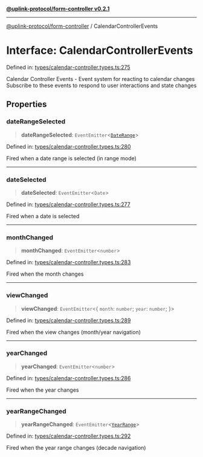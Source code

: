 [**@uplink-protocol/form-controller v0.2.1**](../README.md)

***

[@uplink-protocol/form-controller](../globals.md) / CalendarControllerEvents

# Interface: CalendarControllerEvents

Defined in: [types/calendar-controller.types.ts:275](https://github.com/jmkcoder/uplink-protocol-calendar/blob/311e0b81efba7399cf1c367c0a2007aa66f3b830/src/types/calendar-controller.types.ts#L275)

Calendar Controller Events - Event system for reacting to calendar changes
Subscribe to these events to respond to user interactions and state changes

## Properties

### dateRangeSelected

> **dateRangeSelected**: `EventEmitter`\<[`DateRange`](DateRange.md)\>

Defined in: [types/calendar-controller.types.ts:280](https://github.com/jmkcoder/uplink-protocol-calendar/blob/311e0b81efba7399cf1c367c0a2007aa66f3b830/src/types/calendar-controller.types.ts#L280)

Fired when a date range is selected (in range mode)

***

### dateSelected

> **dateSelected**: `EventEmitter`\<`Date`\>

Defined in: [types/calendar-controller.types.ts:277](https://github.com/jmkcoder/uplink-protocol-calendar/blob/311e0b81efba7399cf1c367c0a2007aa66f3b830/src/types/calendar-controller.types.ts#L277)

Fired when a date is selected

***

### monthChanged

> **monthChanged**: `EventEmitter`\<`number`\>

Defined in: [types/calendar-controller.types.ts:283](https://github.com/jmkcoder/uplink-protocol-calendar/blob/311e0b81efba7399cf1c367c0a2007aa66f3b830/src/types/calendar-controller.types.ts#L283)

Fired when the month changes

***

### viewChanged

> **viewChanged**: `EventEmitter`\<\{ `month`: `number`; `year`: `number`; \}\>

Defined in: [types/calendar-controller.types.ts:289](https://github.com/jmkcoder/uplink-protocol-calendar/blob/311e0b81efba7399cf1c367c0a2007aa66f3b830/src/types/calendar-controller.types.ts#L289)

Fired when the view changes (month/year navigation)

***

### yearChanged

> **yearChanged**: `EventEmitter`\<`number`\>

Defined in: [types/calendar-controller.types.ts:286](https://github.com/jmkcoder/uplink-protocol-calendar/blob/311e0b81efba7399cf1c367c0a2007aa66f3b830/src/types/calendar-controller.types.ts#L286)

Fired when the year changes

***

### yearRangeChanged

> **yearRangeChanged**: `EventEmitter`\<[`YearRange`](YearRange.md)\>

Defined in: [types/calendar-controller.types.ts:292](https://github.com/jmkcoder/uplink-protocol-calendar/blob/311e0b81efba7399cf1c367c0a2007aa66f3b830/src/types/calendar-controller.types.ts#L292)

Fired when the year range changes (decade navigation)
